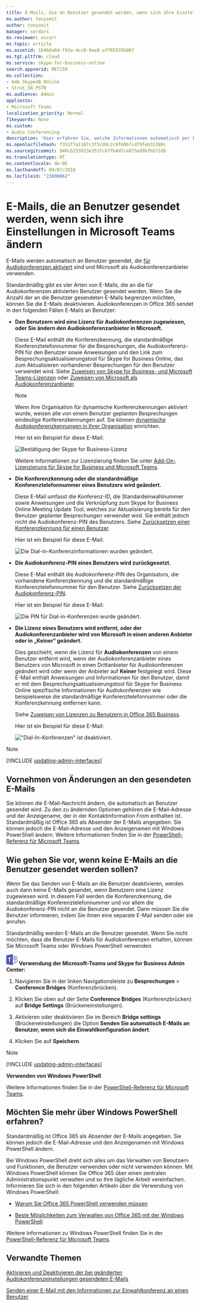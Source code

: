 ```yaml
---
title: E-Mails, die an Benutzer gesendet werden, wenn sich ihre Einstellungen in Microsoft Teams ändern
ms.author: tonysmit
author: tonysmit
manager: serdars
ms.reviewer: oscarr
ms.topic: article
ms.assetid: 1b46da6d-f93a-4cc0-9ae8-af765935b007
ms.tgt.pltfrm: cloud
ms.service: skype-for-business-online
search.appverid: MET150
ms.collection:
- Adm_Skype4B_Online
- Strat_SB_PSTN
ms.audience: Admin
appliesto:
- Microsoft Teams
localization_priority: Normal
f1keywords: None
ms.custom:
- Audio Conferencing
description: 'Hier erfahren Sie, welche Informationen automatisch per E-Mail an Benutzer gesendet werden, wenn sich ihre Dial-in-Konferenzeinstellungen in Microsoft Teams ändern. '
ms.openlocfilehash: f351f7a1107c3f52ddc2c9f60b7cd79feb31388c
ms.sourcegitcommit: 940cb253923e3537cb7fb4d7ce875ed9bfbb72db
ms.translationtype: HT
ms.contentlocale: de-DE
ms.lasthandoff: 09/07/2018
ms.locfileid: "23890062"
---
```

# <a name="emails-sent-to-users-when-their-settings-change-in-microsoft-teams"></a>E-Mails, die an Benutzer gesendet werden, wenn sich ihre Einstellungen in Microsoft Teams ändern

E-Mails werden automatisch an Benutzer gesendet, die [für Audiokonferenzen aktiviert](/SkypeForBusiness/audio-conferencing-in-office-365/set-up-audio-conferencing) sind und Microsoft als Audiokonferenzanbieter verwenden.
  
Standardmäßig gibt es vier Arten von E-Mails, die an die für Audiokonferenzen aktivierten Benutzer gesendet werden. Wenn Sie die Anzahl der an die Benutzer gesendeten E-Mails begrenzen möchten, können Sie die E-Mails deaktivieren. Audiokonferenzen in Office 365 sendet in den folgenden Fällen E-Mails an Benutzer:
  
- **Den Benutzern wird eine Lizenz für Audiokonferenzen zugewiesen, oder Sie ändern den Audiokonferenzanbieter in Microsoft.**
    
     Diese E-Mail enthält die Konferenzkennung, die standardmäßige Konferenztelefonnummer für die Besprechungen, die Audiokonferenz-PIN für den Benutzer sowie Anweisungen und den Link zum Besprechungsaktualisierungstool für Skype for Business Online, das zum Aktualisieren vorhandener Besprechungen für den Benutzer verwendet wird. Siehe [Zuweisen von Skype for Business- und Microsoft Teams-Lizenzen](/SkypeForBusiness/skype-for-business-and-microsoft-teams-add-on-licensing/assign-skype-for-business-and-microsoft-teams-licenses) oder [Zuweisen von Microsoft als Audiokonferenzanbieter](/SkypeForBusiness/audio-conferencing-in-office-365/assign-microsoft-as-the-audio-conferencing-provider).
    
    > [!NOTE]
    > Wenn Ihre Organisation für dynamische Konferenzkennungen aktiviert wurde, weisen alle von einem Benutzer geplanten Besprechungen eindeutige Konferenzkennungen auf. Sie können [dynamische Audiokonferenzkennungen in Ihrer Organisation](/skypeforbusiness/audio-conferencing-in-office-365/reset-a-conference-id-for-a-user) einrichten. 
  
    Hier ist ein Beispiel für diese E-Mail:
    
     ![Bestätigung der Skype for Business-Lizenz](media/audio-conferencing-user-enabled.png)
  
    Weitere Informationen zur Lizenzierung finden Sie unter [Add-On-Lizenzierung für Skype for Business und Microsoft Teams](/skypeforbusiness/skype-for-business-and-microsoft-teams-add-on-licensing/skype-for-business-and-microsoft-teams-add-on-licensing).
    
- **Die Konferenzkennung oder die standardmäßige Konferenztelefonnummer eines Benutzers wird geändert.**
    
    Diese E-Mail umfasst die Konferenz-ID, die Standardeinwahlnummer sowie Anweisungen und die Verknüpfung zum Skype for Business Online Meeting Update Tool, welches zur Aktualisierung bereits für den Benutzer geplanter Besprechungen verwendet wird. Sie enthält jedoch nicht die Audiokonferenz-PIN des Benutzers. Siehe [Zurücksetzen einer Konferenzkennung für einen Benutzer](reset-a-conference-id-for-a-user-in-teams.md).
  
    Hier ist ein Beispiel für diese E-Mail:
    
     ![Die Dial-in-Konferenzinformationen wurden geändert.](media/audio-conferencing-info-change.png)
  
- **Die Audiokonferenz-PIN eines Benutzers wird zurückgesetzt.**
    
    Diese E-Mail enthält die Audiokonferenz-PIN des Organisators, die vorhandene Konferenzkennung und die standardmäßige Konferenztelefonnummer für den Benutzer. Siehe [Zurücksetzen der Audiokonferenz-PIN](reset-the-audio-conferencing-pin-in-teams.md).
    
  
    Hier ist ein Beispiel für diese E-Mail:
    
     ![Die PIN für Dial-in-Konferenzen wurde geändert.](media/audio-conferencing-pin-has-changed.png)
  
- **Die Lizenz eines Benutzers wird entfernt, oder der Audiokonferenzanbieter wird von Microsoft in einen anderen Anbieter oder in „Keiner“ geändert.**
    
    Dies geschieht, wenn die Lizenz für **Audiokonferenzen** von einem Benutzer entfernt wird, wenn der Audiokonferenzanbieter eines Benutzers von Microsoft in einen Drittanbieter für Audiokonferenzen geändert wird oder wenn der Anbieter auf **Keiner** festgelegt wird. Diese E-Mail enthält Anweisungen und Informationen für den Benutzer, damit er mit dem Besprechungsaktualisierungstool für Skype for Business Online spezifische Informationen für Audiokonferenzen wie beispielsweise die standardmäßige Konferenztelefonnummer oder die Konferenzkennung entfernen kann.
    
    Siehe [Zuweisen von Lizenzen zu Benutzern in Office 365 Business](https://support.office.com/article/997596b5-4173-4627-b915-36abac6786dc).
    
    Hier ist ein Beispiel für diese E-Mail:
    
     !["Dial-In-Konferenzen" ist deaktiviert.](media/audio-conferencing-turned-off.png)
  
> [!NOTE]
> [!INCLUDE [updating-admin-interfaces](includes/updating-admin-interfaces.md)]

## <a name="make-changes-to-the-email-messages-that-are-sent-to-them"></a>Vornehmen von Änderungen an den gesendeten E-Mails

Sie können die E-Mail-Nachricht ändern, die automatisch an Benutzer gesendet wird. Zu den zu ändernden Optionen gehören die E-Mail-Adresse und der Anzeigename, der in der Kontaktinformation *From* enthalten ist. Standardmäßig ist Office 365 als Absender der E-Mails angegeben. Sie können jedoch die E-Mail-Adresse und den Anzeigenamen mit Windows PowerShell ändern. Weitere Informationen finden Sie in der [PowerShell-Referenz für Microsoft Teams](https://docs.microsoft.com/powershell/module/teams/?view=teams-ps).
  
## <a name="what-if-you-dont-want-email-to-be-sent-to-them"></a>Wie gehen Sie vor, wenn keine E-Mails an die Benutzer gesendet werden sollen?

Wenn Sie das Senden von E-Mails an die Benutzer deaktivieren, werden auch dann keine E-Mails gesendet, wenn Benutzern eine Lizenz zugewiesen wird. In diesem Fall werden die Konferenzkennung, die standardmäßige Konferenztelefonnummer und vor allem die Audiokonferenz-PIN nicht an die Benutzer gesendet. Dann müssen Sie die Benutzer informieren, indem Sie ihnen eine separate E-Mail senden oder sie anrufen.
  
Standardmäßig werden E-Mails an die Benutzer gesendet. Wenn Sie nicht möchten, dass die Benutzer E-Mails für Audiokonferenzen erhalten, können Sie Microsoft Teams oder Windows PowerShell verwenden. 

![teams-logo-30x30.png](media/teams-logo-30x30.png) **Verwendung der Microsoft-Teams und Skype for Business Admin Center:**

1. Navigieren Sie in der linken Navigationsleiste zu **Besprechungen** > **Conference Bridges** (Konferenzbrücken). 

2. Klicken Sie oben auf der Seite **Conference Bridges** (Konferenzbrücken) auf **Bridge Settings** (Brückeneinstellungen). 

3. Aktivieren oder deaktivieren Sie im Bereich **Bridge settings** (Brückeneinstellungen) die Option **Senden Sie automatisch E-Mails an Benutzer, wenn sich die Einwahlkonfiguration ändert**.

4. Klicken Sie auf **Speichern**.
  
> [!Note]
> [!INCLUDE [updating-admin-interfaces](includes/updating-admin-interfaces.md)]
  
**Verwenden von Windows PowerShell**
  
Weitere Informationen finden Sie in der [PowerShell-Referenz für Microsoft Teams](https://docs.microsoft.com/powershell/module/teams/?view=teams-ps).
  

## <a name="want-to-know-more-about-windows-powershell"></a>Möchten Sie mehr über Windows PowerShell erfahren?

Standardmäßig ist Office 365 als Absender der E-Mails angegeben. Sie können jedoch die E-Mail-Adresse und den Anzeigenamen mit Windows PowerShell ändern. 

Bei Windows PowerShell dreht sich alles um das Verwalten von Benutzern und Funktionen, die Benutzer verwenden oder nicht verwenden können. Mit Windows PowerShell können Sie Office 365 über einen zentralen Administrationspunkt verwalten und so Ihre tägliche Arbeit vereinfachen. Informieren Sie sich in den folgenden Artikeln über die Verwendung von Windows PowerShell:
    
  - [Warum Sie Office 365 PowerShell verwenden müssen](https://go.microsoft.com/fwlink/?LinkId=525041)
    
  - [Beste Möglichkeiten zum Verwalten von Office 365 mit der Windows PowerShell](https://go.microsoft.com/fwlink/?LinkId=525142)
    
Weitere Informationen zu Windows PowerShell finden Sie in der [PowerShell-Referenz für Microsoft Teams](https://docs.microsoft.com/powershell/module/teams/?view=teams-ps).
  
  
## <a name="related-topics"></a>Verwandte Themen

[Aktivieren und Deaktivieren der bei geänderten Audiokonferenzeinstellungen gesendeten E-Mails](enable-or-disable-sending-emails-when-their-settings-change-in-teams.md)
  
[Senden einer E-Mail mit den Informationen zur Einwahlkonferenz an einen Benutzer](send-an-email-to-a-user-with-their-dial-in-information-in-teams.md)
